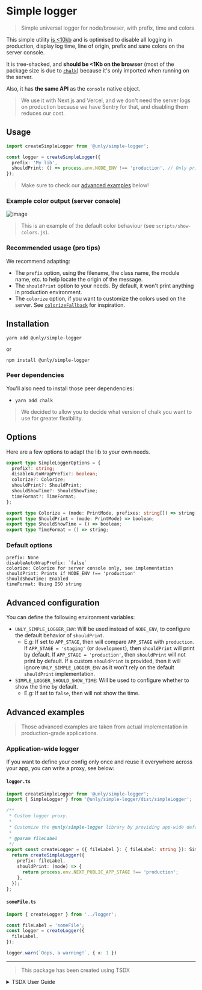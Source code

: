 # Simple logger

> Simple universal logger for node/browser, with prefix, time and colors

This simple utility [is <10kb](https://bundlephobia.com/result?p=@unly/simple-logger@1.0.0-beta4) and is optimised to disable all logging in production, display
log time, line of origin, prefix and sane colors on the server console.

It is tree-shacked, and **should be <1Kb on the browser** (most of the package size is due to [`chalk`](https://github.com/chalk/chalk/)) because it's only
imported when running on the server.

Also, it has **the same API** as the `console` native object.

> We use it with Next.js and Vercel, and we don't need the server logs on production because we have Sentry for that, and disabling them reduces our cost.

## Usage

```ts
import createSimpleLogger from '@unly/simple-logger';

const logger = createSimpleLogger({
  prefix: 'My lib',
  shouldPrint: () => process.env.NODE_ENV !== 'production', // Only print in non-production env (default behavior)
});
```

> Make sure to check our [advanced examples](#advanced-examples) below!

### Example color output (server console)

![image](https://user-images.githubusercontent.com/3807458/117548250-3e016980-b034-11eb-94fb-8eb72016c558.png)

> This is an example of the default color behaviour (see `scripts/show-colors.js`).

### Recommended usage (pro tips)

We recommend adapting:

- The `prefix` option, using the filename, the class name, the module name, etc. to help locate the origin of the message.
- The `shouldPrint` option to your needs. By default, it won't print anything in production environment.
- The `colorize` option, if you want to customize the colors used on the server. See [`colorizeFallback`](./blob/main/src/simpleLogger.ts) for inspiration.

## Installation

`yarn add @unly/simple-logger`

or

`npm install @unly/simple-logger`

### Peer dependencies

You'll also need to install those peer dependencies:

- `yarn add chalk`

> We decided to allow you to decide what version of chalk you want to use for greater flexibility.

## Options

Here are a few options to adapt the lib to your own needs.

```ts
export type SimpleLoggerOptions = {
  prefix?: string;
  disableAutoWrapPrefix?: boolean;
  colorize?: Colorize;
  shouldPrint?: ShouldPrint;
  shouldShowTime?: ShouldShowTime;
  timeFormat?: TimeFormat;
};

export type Colorize = (mode: PrintMode, prefixes: string[]) => string[];
export type ShouldPrint = (mode: PrintMode) => boolean;
export type ShouldShowTime = () => boolean;
export type TimeFormat = () => string;
```

### Default options

```
prefix: None
disableAutoWrapPrefix: `false`
colorize: Colorize for server console only, see implementation
shouldPrint: Prints if NODE_ENV !== 'production'
shouldShowTime: Enabled
timeFormat: Using ISO string
```

## Advanced configuration

You can define the following environment variables:

- `UNLY_SIMPLE_LOGGER_ENV`: Will be used instead of `NODE_ENV`, to configure the default behavior of `shouldPrint`.
    - E.g: If set to `APP_STAGE`, then will compare `APP_STAGE` with `production`. If `APP_STAGE = 'staging'` (or `development`), then `shouldPrint` will print
      by default. If `APP_STAGE = 'production'`, then `shouldPrint` will not print by default. If a custom `shouldPrint` is provided, then it will
      ignore `UNLY_SIMPLE_LOGGER_ENV` as it won't rely on the default `shouldPrint` implementation.
- `SIMPLE_LOGGER_SHOULD_SHOW_TIME`: Will be used to configure whether to show the time by default.
    - E.g: If set to `false`, then will not show the time.

## Advanced examples

> Those advanced examples are taken from actual implementation in production-grade applications.

### Application-wide logger

If you want to define your config only once and reuse it everywhere across your app, you can write a proxy, see below:

#### **`logger.ts`**

```ts
import createSimpleLogger from '@unly/simple-logger';
import { SimpleLogger } from '@unly/simple-logger/dist/simpleLogger';

/**
 * Custom logger proxy.
 *
 * Customize the @unly/simple-logger library by providing app-wide default behavior.
 *
 * @param fileLabel
 */
export const createLogger = ({ fileLabel }: { fileLabel: string }): SimpleLogger => {
  return createSimpleLogger({
    prefix: fileLabel,
    shouldPrint: (mode) => {
      return process.env.NEXT_PUBLIC_APP_STAGE !== 'production';
    },
  });
};
```

#### **`someFile.ts`**

```ts
import { createLogger } from '../logger';

const fileLabel = 'someFile';
const logger = createLogger({
  fileLabel,
});

logger.warn(`Oops, a warning!`, { x: 1 })
```

---------------------------------------------------------------------------------------------










> This package has been created using TSDX

<details>
<summary>TSDX User Guide</summary>

# TSDX User Guide

Congrats! You just saved yourself hours of work by bootstrapping this project with TSDX. Let’s get you oriented with what’s here and how to use it.

> This TSDX setup is meant for developing libraries (not apps!) that can be published to NPM. If you’re looking to build a Node app, you could use `ts-node-dev`, plain `ts-node`, or simple `tsc`.

> If you’re new to TypeScript, checkout [this handy cheatsheet](https://devhints.io/typescript)

## Commands

TSDX scaffolds your new library inside `/src`.

To run TSDX, use:

```bash
npm start # or yarn start
```

This builds to `/dist` and runs the project in watch mode so any edits you save inside `src` causes a rebuild to `/dist`.

To do a one-off build, use `npm run build` or `yarn build`.

To run tests, use `npm test` or `yarn test`.

## Configuration

Code quality is set up for you with `prettier`, `husky`, and `lint-staged`. Adjust the respective fields in `package.json` accordingly.

### Jest

Jest tests are set up to run with `npm test` or `yarn test`.

### Bundle Analysis

[`size-limit`](https://github.com/ai/size-limit) is set up to calculate the real cost of your library with `npm run size` and visualize the bundle
with `npm run analyze`.

#### Setup Files

This is the folder structure we set up for you:

```txt
/src
  index.tsx       # EDIT THIS
/test
  blah.test.tsx   # EDIT THIS
.gitignore
package.json
README.md         # EDIT THIS
tsconfig.json
```

### Rollup

TSDX uses [Rollup](https://rollupjs.org) as a bundler and generates multiple rollup configs for various module formats and build settings.
See [Optimizations](#optimizations) for details.

### TypeScript

`tsconfig.json` is set up to interpret `dom` and `esnext` types, as well as `react` for `jsx`. Adjust according to your needs.

## Continuous Integration

### GitHub Actions

Two actions are added by default:

- `main` which installs deps w/ cache, lints, tests, and builds on all pushes against a Node and OS matrix
- `size` which comments cost comparison of your library on every pull request using [`size-limit`](https://github.com/ai/size-limit)

## Optimizations

Please see the main `tsdx` [optimizations docs](https://github.com/palmerhq/tsdx#optimizations). In particular, know that you can take advantage of
development-only optimizations:

```js
// ./types/index.d.ts
declare
var __DEV__: boolean;

// inside your code...
if (__DEV__) {
  console.log('foo');
}
```

You can also choose to install and use [invariant](https://github.com/palmerhq/tsdx#invariant) and [warning](https://github.com/palmerhq/tsdx#warning)
functions.

## Module Formats

CJS, ESModules, and UMD module formats are supported.

The appropriate paths are configured in `package.json` and `dist/index.js` accordingly. Please report if any issues are found.

## Named Exports

Per Palmer Group guidelines, [always use named exports.](https://github.com/palmerhq/typescript#exports) Code split inside your React app instead of your React
library.

## Including Styles

There are many ways to ship styles, including with CSS-in-JS. TSDX has no opinion on this, configure how you like.

For vanilla CSS, you can include it at the root directory and add it to the `files` section in your `package.json`, so that it can be imported separately by
your users and run through their bundler's loader.

## Publishing to NPM

We recommend using [np](https://github.com/sindresorhus/np).

</details>

